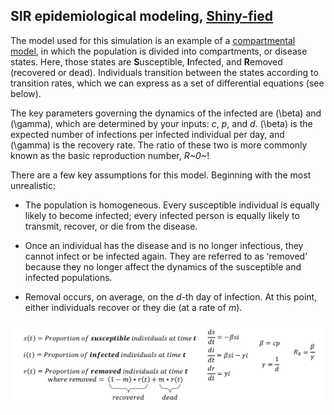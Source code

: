## SIR epidemiological modeling, [Shiny-fied](https://cgrilson.shinyapps.io/model)

The model used for this simulation is an example of a [compartmental model](https://en.wikipedia.org/wiki/Compartmental_models_in_epidemiology), in which the population is divided into compartments, or disease states. Here, those states are **S**usceptible, **I**nfected, and **R**emoved (recovered or dead). Individuals transition between the states according to transition rates, which we can express as a set of differential equations (see below).

The key parameters governing the dynamics of the infected are \(\beta\) and \(\gamma\), which are determined by your inputs: $c$, $p$, and $d$. \(\beta\) is the expected number of infections per infected individual per day, and \(\gamma\) is the recovery rate. The ratio of these two is more commonly known as the basic reproduction number, *R~0~*!

There are a few key assumptions for this model. Beginning with the most unrealistic:

* The population is homogeneous. Every susceptible individual is equally likely to become infected; every infected person is equally likely to transmit, recover, or die from the disease.

* Once an individual has the disease and is no longer infectious, they cannot infect or be infected again. They are referred to as ‘removed’ because they no longer affect the dynamics of the susceptible and infected populations.

* Removal occurs, on average, on the $d$-th day of infection. At this point, either individuals recover or they die (at a rate of $m$).

![](www/explanation.png)
